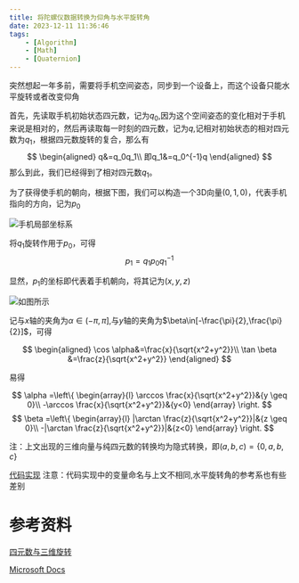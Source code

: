 ```yaml
---
title: 将陀螺仪数据转换为仰角与水平旋转角
date: 2023-12-11 11:36:46
tags: 
    - [Algorithm]
    - [Math]
    - [Quaternion]
---
```

突然想起一年多前，需要将手机空间姿态，同步到一个设备上，而这个设备只能水平旋转或者改变仰角
<!--more-->
首先，先读取手机初始状态四元数，记为$q_0$,因为这个空间姿态的变化相对于手机来说是相对的，然后再读取每一时刻的四元数，记为$q$,记相对初始状态的相对四元数为$q_1$，根据四元数旋转的复合，那么有
$$
\begin{aligned}
q&=q_0q_1\\
即q_1&=q_0^{-1}q
\end{aligned}
$$
那么到此，我们已经得到了相对四元数$q_1$。

为了获得使手机的朝向，根据下图，我们可以构造一个3D向量$(0,1,0)$，代表手机指向的方向，记为$p_0$

![手机局部坐标系](phone_direction.avif)

将$q_1$旋转作用于$p_0$，可得
$$
p_1=q_1p_0q_1^{-1}
$$

显然，$p_1$的坐标即代表着手机朝向，将其记为$(x,y,z)$

![如图所示](angle.avif)

记与$x$轴的夹角为$\alpha \in(-\pi,\pi]$,与$y$轴的夹角为$\beta\in[-\frac{\pi}{2},\frac{\pi}{2}]$，可得

$$
\begin{aligned}
\cos \alpha&=\frac{x}{\sqrt{x^2+y^2}}\\
\tan \beta &=\frac{z}{\sqrt{x^2+y^2}}
\end{aligned}
$$

易得

$$
\alpha =\left\{ 
    \begin{array}{l}
        \arccos \frac{x}{\sqrt{x^2+y^2}}&{y \geq 0}\\
        -\arccos \frac{x}{\sqrt{x^2+y^2}}&{y<0}
    \end{array} \right.
$$
$$
\beta =\left\{ 
    \begin{array}{l}
        |\arctan \frac{z}{\sqrt{x^2+y^2}}|&{z \geq 0}\\
        -|\arctan \frac{z}{\sqrt{x^2+y^2}}|&{z<0}
    \end{array} \right.
$$



注：上文出现的三维向量与纯四元数的转换均为隐式转换，即$(a,b,c)=\{0,a,b,c\}$

[代码实现](https://github.com/57UU/Quaternion/blob/master/Quternion/MainPage.xaml.cs)
注意：代码实现中的变量命名与上文不相同,水平旋转角的参考系也有些差别
# 参考资料
[四元数与三维旋转](https://github.com/Krasjet/quaternion)

[Microsoft Docs](https://learn.microsoft.com/en-us/dotnet/maui/platform-integration/device/sensors?tabs=windows#orientation)